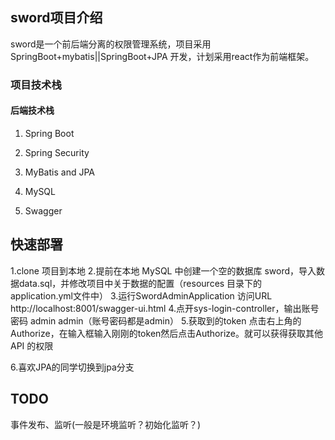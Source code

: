 ## sword项目介绍

sword是一个前后端分离的权限管理系统，项目采用 SpringBoot+mybatis||SpringBoot+JPA 开发，计划采用react作为前端框架。

### 项目技术栈

#### 后端技术栈

1. Spring Boot

2. Spring Security

3. MyBatis and JPA

4. MySQL

5. Swagger

   

## 快速部署

1.clone 项目到本地
2.提前在本地 MySQL 中创建一个空的数据库 sword，导入数据data.sql，并修改项目中关于数据的配置（resources 目录下的 application.yml文件中）
3.运行SwordAdminApplication  访问URL http://localhost:8001/swagger-ui.html
4.点开sys-login-controller，输出账号密码  admin admin（账号密码都是admin）
5.获取到的token 点击右上角的Authorize，在输入框输入刚刚的token然后点击Authorize。就可以获得获取其他API 的权限

6.喜欢JPA的同学切换到jpa分支



## TODO

事件发布、监听(一般是环境监听？初始化监听？)
